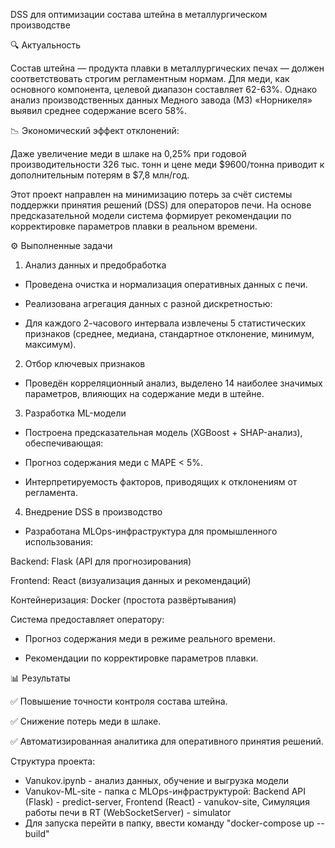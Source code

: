 DSS для оптимизации состава штейна в металлургическом производстве

🔍 Актуальность

Состав штейна — продукта плавки в металлургических печах — должен соответствовать строгим регламентным нормам. Для меди, как основного компонента, целевой диапазон составляет 62-63%. Однако анализ производственных данных Медного завода (МЗ) «Норникеля» выявил среднее содержание всего 58%.

📉 Экономический эффект отклонений:

Даже увеличение меди в шлаке на 0,25% при годовой производительности 326 тыс. тонн и цене меди $9600/тонна приводит к дополнительным потерям в $7,8 млн/год.

Этот проект направлен на минимизацию потерь за счёт системы поддержки принятия решений (DSS) для операторов печи. На основе предсказательной модели система формирует рекомендации по корректировке параметров плавки в реальном времени.

⚙️ Выполненные задачи
1. Анализ данных и предобработка

- Проведена очистка и нормализация оперативных данных с печи.

- Реализована агрегация данных с разной дискретностью:

- Для каждого 2-часового интервала извлечены 5 статистических признаков (среднее, медиана, стандартное отклонение, минимум, максимум).

2. Отбор ключевых признаков
   
- Проведён корреляционный анализ, выделено 14 наиболее значимых параметров, влияющих на содержание меди в штейне.

3. Разработка ML-модели
   
- Построена предсказательная модель (XGBoost + SHAP-анализ), обеспечивающая:

- Прогноз содержания меди с MAPE < 5%.

- Интерпретируемость факторов, приводящих к отклонениям от регламента.

4. Внедрение DSS в производство
   
- Разработана MLOps-инфраструктура для промышленного использования:

Backend: Flask (API для прогнозирования)

Frontend: React (визуализация данных и рекомендаций)

Контейнеризация: Docker (простота развёртывания)

Система предоставляет оператору:

- Прогноз содержания меди в режиме реального времени.

- Рекомендации по корректировке параметров плавки.

📊 Результаты

✅ Повышение точности контроля состава штейна.

✅ Снижение потерь меди в шлаке.

✅ Автоматизированная аналитика для оперативного принятия решений.

Структура проекта:

- Vanukov.ipynb - анализ данных, обучение и выгрузка модели
- Vanukov-ML-site - папка с MLOps-инфраструктурой: Backend API (Flask) - predict-server, Frontend (React) - vanukov-site, Симуляция работы печи в RT (WebSocketServer) - simulator
- Для запуска перейти в папку, ввести команду "docker-compose up --build"

  
